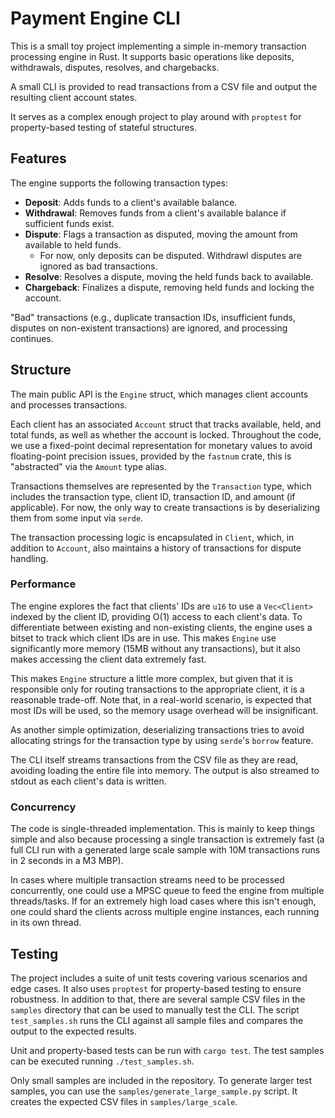 # Payment Engine CLI

This is a small toy project implementing a simple in-memory transaction processing
engine in Rust. It supports basic operations like deposits, withdrawals, disputes,
resolves, and chargebacks.

A small CLI is provided to read transactions from a CSV file and output the resulting
client account states.

It serves as a complex enough project to play around with `proptest` for property-based
testing of stateful structures.

## Features

The engine supports the following transaction types:

- **Deposit**: Adds funds to a client's available balance.
- **Withdrawal**: Removes funds from a client's available balance if sufficient funds exist.
- **Dispute**: Flags a transaction as disputed, moving the amount from available to held funds.
  - For now, only deposits can be disputed. Withdrawl disputes are ignored as bad transactions.
- **Resolve**: Resolves a dispute, moving the held funds back to available.
- **Chargeback**: Finalizes a dispute, removing held funds and locking the account.

"Bad" transactions (e.g., duplicate transaction IDs, insufficient funds, disputes on
non-existent transactions) are ignored, and processing continues.

## Structure

The main public API is the `Engine` struct, which manages client accounts and processes
transactions.

Each client has an associated `Account` struct that tracks available, held, and total
funds, as well as whether the account is locked. Throughout the code, we use a fixed-point
decimal representation for monetary values to avoid floating-point precision issues,
provided by the `fastnum` crate, this is "abstracted" via the `Amount` type alias.

Transactions themselves are represented by the `Transaction` type, which includes the
transaction type, client ID, transaction ID, and amount (if applicable). For now, the
only way to create transactions is by deserializing them from some input via `serde`.

The transaction processing logic is encapsulated in `Client`, which, in addition to
`Account`, also maintains a history of transactions for dispute handling.

### Performance

The engine explores the fact that clients' IDs are `u16` to use a `Vec<Client>` indexed
by the client ID, providing O(1) access to each client's data. To differentiate between
existing and non-existing clients, the engine uses a bitset to track which client IDs are
in use. This makes `Engine` use significantly more memory (15MB without any transactions),
but it also makes accessing the client data extremely fast.

This makes `Engine` structure a little more complex, but given that it is responsible
only for routing transactions to the appropriate client, it is a reasonable trade-off.
Note that, in a real-world scenario, is expected that most IDs will be used, so the memory
usage overhead will be insignificant.

As another simple optimization, deserializing transactions tries to avoid allocating
strings for the transaction type by using `serde`'s `borrow` feature.

The CLI itself streams transactions from the CSV file as they are read, avoiding loading
the entire file into memory. The output is also streamed to stdout as each client's data
is written.

### Concurrency

The code is single-threaded implementation. This is mainly to keep things simple
and also because processing a single transaction is extremely fast (a full CLI run with
a generated large scale sample with 10M transactions runs in 2 seconds in a M3 MBP).

In cases where multiple transaction streams need to be processed concurrently, one could
use a MPSC queue to feed the engine from multiple threads/tasks. If for an extremely high
load cases where this isn't enough, one could shard the clients across multiple engine
instances, each running in its own thread.

## Testing

The project includes a suite of unit tests covering various scenarios and edge cases. It
also uses `proptest` for property-based testing to ensure robustness. In addition to that,
there are several sample CSV files in the `samples` directory that can be used to manually
test the CLI. The script `test_samples.sh` runs the CLI against all sample files and compares
the output to the expected results.

Unit and property-based tests can be run with `cargo test`. The test samples can be executed
running `./test_samples.sh`.

Only small samples are included in the repository. To generate larger test samples,
you can use the `samples/generate_large_sample.py` script. It creates the expected
CSV files in `samples/large_scale`.

